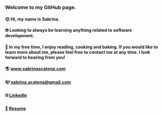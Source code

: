 ### Welcome to my GitHub page.

#### 😊 Hi, my name is Sabrina.

#### 🤓 Looking to always be learning anything related to software development. 

#### 🥳 In my free time, I enjoy reading, cooking and baking. If you would like to learn more about me, please feel free to contact me at any time. I look forward to hearing from you!

#### 🌎 www.sabrinascatena.com 
#### 📪 sabrina.scatena@gmail.com
#### ⛓ [LinkedIn](https://www.linkedin.com/in/sabrinascatena/)
#### 📄 [Resume](https://drive.google.com/file/d/1vPwkASxR3U4_nuhHglOpZeHTd83nrFmq/view)





<!-- ![meme](https://media.giphy.com/media/9PhdJO4CMfyfXDCnko/giphy.gif)
 -->

<!--
**spscatena/spscatena** is a ✨ _special_ ✨ repository because its `README.md` (this file) appears on your GitHub profile.

Here are some ideas to get you started:

- 🔭 I’m currently working on ...
- 🌱 I’m currently learning ...
- 👯 I’m looking to collaborate on ...
- 🤔 I’m looking for help with ...
- 💬 Ask me about ...
- 📫 How to reach me: ...
- 😄 Pronouns: ...
- ⚡ Fun fact: ...
-->
